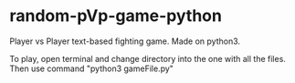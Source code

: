 # random-pVp-game-python
 Player vs Player text-based fighting game. Made on python3. 


To play, open terminal and change directory into the one with all the files. Then use command "python3 gameFile.py"
